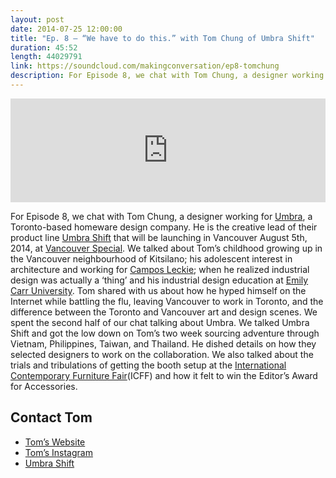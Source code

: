 ```yaml
---
layout: post
date: 2014-07-25 12:00:00
title: "Ep. 8 – “We have to do this.” with Tom Chung of Umbra Shift"
duration: 45:52
length: 44029791
link: https://soundcloud.com/makingconversation/ep8-tomchung
description: For Episode 8, we chat with Tom Chung, a designer working for Umbra, a Toronto-based homeware design company. He is the creative lead of their product line Umbra Shift that will be launching in Vancouver August 5th, 2014, at Vancouver Special.
---
```


<iframe width="100%" height="166" scrolling="no" frameborder="no" src="https://w.soundcloud.com/player/?url=https%3A//api.soundcloud.com/tracks/161454647%3Fsecret_token%3Ds-3NPEe&amp;color=ff5959&amp;auto_play=false&amp;hide_related=false&amp;show_comments=true&amp;show_user=true&amp;show_reposts=false"></iframe>

For Episode 8, we chat with Tom Chung, a designer working for [Umbra](http://www.umbra.com/), a Toronto-based homeware design company. He is the creative lead of their product line [Umbra Shift](http://www.umbrashift.com/) that will be launching in Vancouver August 5th, 2014, at [Vancouver Special](http://vanspecial.com/). We talked about Tom’s childhood growing up in the Vancouver neighbourhood of Kitsilano; his adolescent interest in architecture and working for [Campos Leckie](http://www.camposleckie.ca/); when he realized industrial design was actually a ‘thing’ and his industrial design education at [Emily Carr University](http://www.ecuad.ca/). Tom shared with us about how he hyped himself on the Internet while battling the flu, leaving Vancouver to work in Toronto, and the difference between the Toronto and Vancouver art and design scenes. We spent the second half of our chat talking about Umbra. We talked Umbra Shift and got the low down on Tom’s two week sourcing adventure through Vietnam, Philippines, Taiwan, and Thailand. He dished details on how they selected designers to work on the collaboration. We also talked about the trials and tribulations of getting the booth setup at the [International Contemporary Furniture Fair](http://www.icff.com/)(ICFF) and how it felt to win the Editor’s Award for Accessories.

## Contact Tom
- [Tom’s Website](http://tomchung.net/)
- [Tom’s Instagram](http://instagram.com/tom__chung)
- [Umbra Shift](http://www.umbrashift.com/)